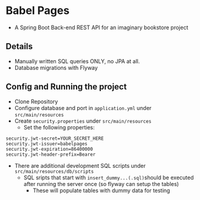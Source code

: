 # Babel Pages 
- A Spring Boot Back-end REST API for an imaginary bookstore project

## **Details**
- Manually written SQL queries ONLY, no JPA at all.
- Database migrations with Flyway

## **Config and Running the project**
- Clone Repository
- Configure database and port in ```application.yml``` under ```src/main/resources```
- Create ```security.properties``` under ```src/main/resources```
  - Set the following properties:
```
security.jwt-secret=YOUR_SECRET_HERE
security.jwt-issuer=babelpages
security.jwt-expiration=86400000
security.jwt-header-prefix=Bearer
```
- There are additional development SQL scripts under ```src/main/resources/db/scripts```
  - SQL sripts that start with ```insert_dummy...(.sql)```should be executed after running the server once (so flyway can setup the tables)
    - These will populate tables with dummy data for testing